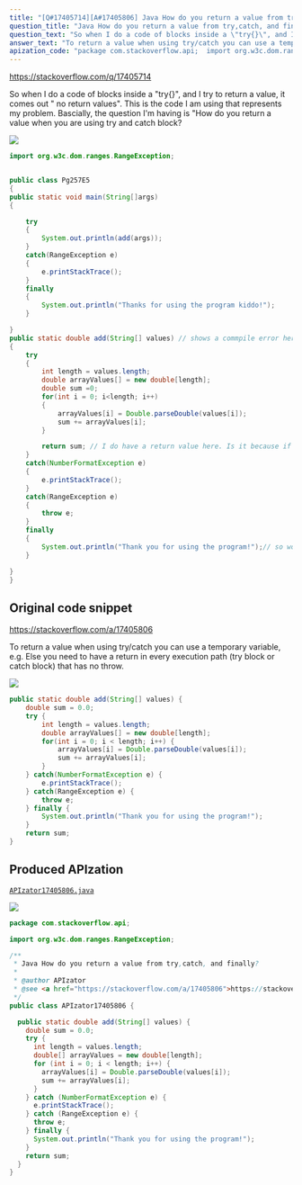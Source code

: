 ```yaml
---
title: "[Q#17405714][A#17405806] Java How do you return a value from try,catch, and finally?"
question_title: "Java How do you return a value from try,catch, and finally?"
question_text: "So when I do a code of blocks inside a \"try{}\", and I try to return a value, it comes out \" no return values\". This is the code I am using that represents my problem. Bascially, the question I'm having is \"How do you return a value when you are using try and catch block?"
answer_text: "To return a value when using try/catch you can use a temporary variable, e.g. Else you need to have a return in every execution path (try block or catch block) that has no throw."
apization_code: "package com.stackoverflow.api;  import org.w3c.dom.ranges.RangeException;  /**  * Java How do you return a value from try,catch, and finally?  *  * @author APIzator  * @see <a href=\"https://stackoverflow.com/a/17405806\">https://stackoverflow.com/a/17405806</a>  */ public class APIzator17405806 {    public static double add(String[] values) {     double sum = 0.0;     try {       int length = values.length;       double[] arrayValues = new double[length];       for (int i = 0; i < length; i++) {         arrayValues[i] = Double.parseDouble(values[i]);         sum += arrayValues[i];       }     } catch (NumberFormatException e) {       e.printStackTrace();     } catch (RangeException e) {       throw e;     } finally {       System.out.println(\"Thank you for using the program!\");     }     return sum;   } }"
---
```


https://stackoverflow.com/q/17405714

So when I do a code of blocks inside a &quot;try{}&quot;, and I try to return a value, it comes out &quot; no return values&quot;. This is the code I am using that represents my problem.
Bascially, the question I&#x27;m having is &quot;How do you return a value when you are using try and catch block?


<div class="code-logo"><img src="/stackoverflow.png" /></div>

```java
import org.w3c.dom.ranges.RangeException;


public class Pg257E5 
{
public static void main(String[]args)
{

    try
    {
        System.out.println(add(args));
    }
    catch(RangeException e)
    {
        e.printStackTrace();
    }
    finally
    {
        System.out.println("Thanks for using the program kiddo!");
    }

}
public static double add(String[] values) // shows a commpile error here that I don't have a return value
{
    try
    {
        int length = values.length;
        double arrayValues[] = new double[length];
        double sum =0;
        for(int i = 0; i<length; i++)
        {
            arrayValues[i] = Double.parseDouble(values[i]);
            sum += arrayValues[i];
        }

        return sum; // I do have a return value here. Is it because if the an exception occurs the codes in try stops and doesn't get to the return value?
    }
    catch(NumberFormatException e)
    {
        e.printStackTrace();
    }
    catch(RangeException e)
    {
        throw e;
    }
    finally
    {
        System.out.println("Thank you for using the program!");// so would I need to put a return value of type double here?
    }

}
}
```


## Original code snippet

https://stackoverflow.com/a/17405806

To return a value when using try/catch you can use a temporary variable, e.g.
Else you need to have a return in every execution path (try block or catch block) that has no throw.

<div class="code-logo"><img src="/stackoverflow.png" /></div>

```java
public static double add(String[] values) {
    double sum = 0.0;
    try {
        int length = values.length;
        double arrayValues[] = new double[length];
        for(int i = 0; i < length; i++) {
            arrayValues[i] = Double.parseDouble(values[i]);
            sum += arrayValues[i];
        }
    } catch(NumberFormatException e) {
        e.printStackTrace();
    } catch(RangeException e) {
        throw e;
    } finally {
        System.out.println("Thank you for using the program!");
    }
    return sum;
}
```

## Produced APIzation

[`APIzator17405806.java`](https://github.com/blind-papers/apization-temp-data/raw/main/search/APIzator17405806.java)

<div class="code-logo"><img src="/apizator.png" /></div>

```java
package com.stackoverflow.api;

import org.w3c.dom.ranges.RangeException;

/**
 * Java How do you return a value from try,catch, and finally?
 *
 * @author APIzator
 * @see <a href="https://stackoverflow.com/a/17405806">https://stackoverflow.com/a/17405806</a>
 */
public class APIzator17405806 {

  public static double add(String[] values) {
    double sum = 0.0;
    try {
      int length = values.length;
      double[] arrayValues = new double[length];
      for (int i = 0; i < length; i++) {
        arrayValues[i] = Double.parseDouble(values[i]);
        sum += arrayValues[i];
      }
    } catch (NumberFormatException e) {
      e.printStackTrace();
    } catch (RangeException e) {
      throw e;
    } finally {
      System.out.println("Thank you for using the program!");
    }
    return sum;
  }
}

```
